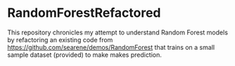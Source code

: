 # RandomForestRefactored

This repository chronicles my attempt to understand Random Forest
models by refactoring an existing code from
https://github.com/searene/demos/RandomForest that trains on a small
sample dataset (provided) to make makes prediction. 
